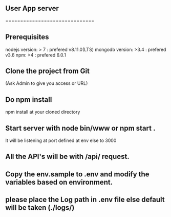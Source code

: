 ## User App server

==============================

## Prerequisites

nodejs version: > 7 : prefered v8.11.0(LTS)
mongodb version: >3.4 : prefered v3.6
npm: >4 : prefered 6.0.1

## Clone the project from Git

(Ask Admin to give you access or URL)

## Do npm install

npm install at your cloned directory

## Start server with node bin/www or npm start .

It will be listening at port defined at env else to 3000

## All the API's will be with /api/ request.

## Copy the env.sample to .env and modify the variables based on environment.

## please place the Log path in .env file else default will be taken (./logs/)
